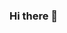 ### Hi there 👋

<!--
**JOdiemo/JOdiemo** is a ✨ _special_ ✨ repository because its `README.md` (this file) appears on your GitHub profile.

Here are some ideas to get you started:

- 🌱 I’m currently studing at Microverse
- 👯 I’m looking to collaborate on Web projects
- 💬 Ask me about coding 
- 📫 How to reach me: [My Twitter!](https://twitter.com/)


- 🔭 I’m currently working on ...
- 🌱 I’m currently learning ...
- 👯 I’m looking to collaborate on ...
- 🤔 I’m looking for help with ...
- 💬 Ask me about ...
- 📫 How to reach me: ...
- 😄 Pronouns: ...
- ⚡ Fun fact: ...
-->
